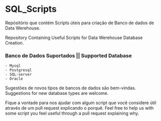 # SQL_Scripts
Repósitório que contém Scripts úteis para criação de Banco de dados de Data Werehouse.

Repository Containing Useful Scripts for Data Werehouse Database Creation.

### Banco de Dados Suportados || Supported Database ###

	- Mysql
	- Postgresql
	- SQL-server
	- Oracle

Sugestões de novos tipos de bancos de dados são bem-vindas.
Suggestions for new database types are welcome.

Fique a vontade para nos ajudar com algum script que você considere útil através de um pull request explicando o porquê.
Feel free to help us with some script you feel useful through a pull request explaining why.

